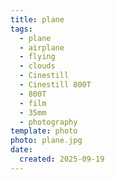 ```yaml
---
title: plane
tags:
  - plane
  - airplane
  - flying
  - clouds
  - Cinestill
  - Cinestill 800T
  - 800T
  - film
  - 35mm
  - photography
template: photo
photo: plane.jpg
date:
  created: 2025-09-19
---
```

